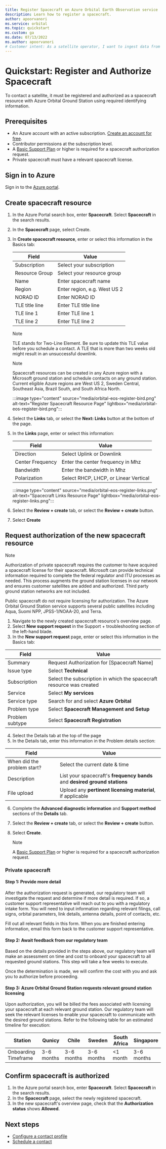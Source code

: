 ```yaml
---
title: Register Spacecraft on Azure Orbital Earth Observation service
description: Learn how to register a spacecraft.
author: apoorvanori
ms.service: orbital
ms.topic: quickstart
ms.custom: ga
ms.date: 07/13/2022
ms.author: apoorvanori
# Customer intent: As a satellite operator, I want to ingest data from my satellite into Azure.
---
```


# Quickstart: Register and Authorize Spacecraft

To contact a satellite, it must be registered and authorized as a spacecraft resource with Azure Orbital Ground Station using required identifying information.

## Prerequisites

- An Azure account with an active subscription. [Create an account for free](https://azure.microsoft.com/free/?WT.mc_id=A261C142F).
- Contributor permissions at the subscription level.
- A [Basic Support Plan](https://azure.microsoft.com/support/plans/) or higher is required for a spacecraft authorization request.
- Private spacecraft must have a relevant spacecraft license.

## Sign in to Azure

Sign in to the [Azure portal](https://aka.ms/orbital/portal).

## Create spacecraft resource

1. In the Azure Portal search box, enter **Spacecraft**. Select **Spacecraft** in the search results.
2. In the **Spacecraft** page, select Create.
3. In **Create spacecraft resource**, enter or select this information in the Basics tab:

   | **Field** | **Value** |
   | --- | --- |
   | Subscription | Select your subscription |
   | Resource Group | Select your resource group |
   | Name | Enter spacecraft name |
   | Region | Enter region, e.g. West US 2 |
   | NORAD ID | Enter NORAD ID |
   | TLE title line | Enter TLE title line |
   | TLE line 1 | Enter TLE line 1 |
   | TLE line 2 | Enter TLE line 2 |
   
   > [!NOTE]
   > TLE stands for Two-Line Element. 
   > Be sure to update this TLE value before you schedule a contact. A TLE that is more than two weeks old might result in an unsuccessful downlink.

   > [!NOTE]
   > Spacecraft resources can be created in any Azure region with a Microsoft ground station and schedule contacts on any ground station. Current eligible Azure regions are West US 2, Sweden Central, Southeast Asia, Brazil South, and South Africa North.

   :::image type="content" source="media/orbital-eos-register-bird.png" alt-text="Register Spacecraft Resource Page" lightbox="media/orbital-eos-register-bird.png":::

4. Select the **Links** tab, or select the **Next: Links** button at the bottom of the page.
5. In the **Links** page, enter or select this information:

   | **Field** | **Value** |
   | --- | --- |
   | Direction | Select Uplink or Downlink |
   | Center Frequency | Enter the center frequency in Mhz |
   | Bandwidth | Enter the bandwidth in Mhz |
   | Polarization | Select RHCP, LHCP, or Linear Vertical |

   :::image type="content" source="media/orbital-eos-register-links.png" alt-text="Spacecraft Links Resource Page" lightbox="media/orbital-eos-register-links.png":::

6. Select the **Review + create** tab, or select the **Review + create** button.
7. Select **Create**

## Request authorization of the new spacecraft resource

   > [!NOTE]
   > Authorization of private spacecraft requires the customer to have acquired a spacecraft license for their spacecraft. Microsoft can provide technical information required to complete the federal regulator and ITU processes as needed. This process augments the ground station licenses in our network and ensures customer satellites are added and authorized. Third party ground station networks are not included.
   > 
   > Public spacecraft do not require licensing for authorization. The Azure Orbital Ground Station service supports several public satellites including Aqua, Suomi NPP, JPSS-1/NOAA-20, and Terra.


1. Navigate to the newly created spacecraft resource's overview page.
2. Select **New support request** in the Support + troubleshooting section of the left-hand blade.
3. In the **New support request** page, enter or select this information in the Basics tab:

| **Field** | **Value** |
| --- | --- |
| Summary | Request Authorization for [Spacecraft Name] |
| Issue type |	Select **Technical** |
| Subscription |	Select the subscription in which the spacecraft resource was created |
| Service |	Select **My services** |
| Service type |	Search for and select **Azure Orbital** |
| Problem type |	Select **Spacecraft Management and Setup** |
| Problem subtype |	Select **Spacecraft Registration** |

4. Select the Details tab at the top of the page
5. In the Details tab, enter this information in the Problem details section:

| **Field** | **Value** |
| --- | --- |
| When did the problem start? |	Select the current date & time |
| Description |	List your spacecraft's **frequency bands** and **desired ground stations** |
| File upload |	Upload any **pertinent licensing material**, if applicable |

6. Complete the **Advanced diagnostic information** and **Support method** sections of the **Details** tab.
7. Select the **Review + create** tab, or select the **Review + create** button.
8. Select **Create**.

   > [!NOTE]
   > A [Basic Support Plan](https://azure.microsoft.com/support/plans/) or higher is required for a spacecraft authorization request.

### Private spacecraft

#### Step 1: Provide more detail
After the authorization request is generated, our regulatory team will investigate the request and determine if more detail is required. If so, a customer support representative will reach out to you with a regulatory intake form. You will need to input information regarding relevant filings, call signs, orbital parameters, link details, antenna details, point of contacts, etc.

Fill out all relevant fields in this form. When you are finished entering information, email this form back to the customer support representative.

#### Step 2: Await feedback from our regulatory team
Based on the details provided in the steps above, our regulatory team will make an assessment on time and cost to onboard your spacecraft to all requested ground stations. This step will take a few weeks to execute.

Once the determination is made, we will confirm the cost with you and ask you to authorize before proceeding.

#### Step 3: Azure Orbital Ground Station requests relevant ground station licensing

Upon authorization, you will be billed the fees associated with licensing your spacecraft at each relevant ground station. Our regulatory team will seek the relevant licenses to enable your spacecraft to communicate with the desired ground stations. Refer to the following table for an estimated timeline for execution:

| **Station** | **Qunicy** | **Chile** | **Sweden** | **South Africa** | **Singapore** |
| ----------- | ---------- | --------- | ---------- | ---------------- | ------------- |
| Onboarding Timeframe | 3-6 months | 3-6 months | 3-6 months | <1 month | 3-6 months |

## Confirm spacecraft is authorized

1. In the Azure portal search box, enter **Spacecraft**. Select **Spacecraft** in the search results.
1. In the **Spacecraft** page, select the newly registered spacecraft.
1. In the new spacecraft's overview page, check that the **Authorization status** shows **Allowed**.

## Next steps

- [Configure a contact profile](contact-profile.md)
- [Schedule a contact](schedule-contact.md)
